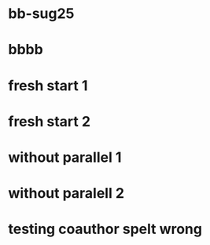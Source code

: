 # bb-sug25

# bbbb

# fresh start 1

# fresh start 2

# without parallel 1

# without paralell 2

# testing coauthor spelt wrong 

